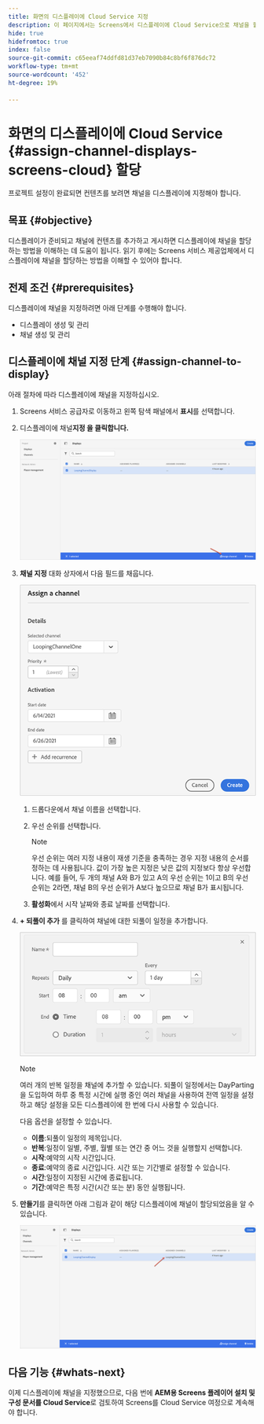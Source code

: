 ```yaml
---
title: 화면의 디스플레이에 Cloud Service 지정
description: 이 페이지에서는 Screens에서 디스플레이에 Cloud Service으로 채널을 할당하는 방법을 설명합니다.
hide: true
hidefromtoc: true
index: false
source-git-commit: c65eeaf74ddfd81d37eb7090b84c8bf6f876dc72
workflow-type: tm+mt
source-wordcount: '452'
ht-degree: 19%

---
```



# 화면의 디스플레이에 Cloud Service {#assign-channel-displays-screens-cloud} 할당

프로젝트 설정이 완료되면 컨텐츠를 보려면 채널을 디스플레이에 지정해야 합니다.

## 목표 {#objective}

디스플레이가 준비되고 채널에 컨텐츠를 추가하고 게시하면 디스플레이에 채널을 할당하는 방법을 이해하는 데 도움이 됩니다. 읽기 후에는 Screens 서비스 제공업체에서 디스플레이에 채널을 할당하는 방법을 이해할 수 있어야 합니다.

## 전제 조건 {#prerequisites}

디스플레이에 채널을 지정하려면 아래 단계를 수행해야 합니다.

* 디스플레이 생성 및 관리
* 채널 생성 및 관리

## 디스플레이에 채널 지정 단계 {#assign-channel-to-display}

아래 절차에 따라 디스플레이에 채널을 지정하십시오.

1. Screens 서비스 공급자로 이동하고 왼쪽 탐색 패널에서 **표시**&#x200B;를 선택합니다.

1. 디스플레이에 채널&#x200B;**지정 을 클릭합니다.**

   ![이미지](/help/screens-cloud/assets/display/assignchannel-1.png)

1. **채널 지정** 대화 상자에서 다음 필드를 채웁니다.

   ![이미지](/help/screens-cloud/assets/display/assignchannel-2.png)

   1. 드롭다운에서 채널 이름을 선택합니다.
   1. 우선 순위를 선택합니다.

      >[!NOTE]
      >우선 순위는 여러 지정 내용이 재생 기준을 충족하는 경우 지정 내용의 순서를 정하는 데 사용됩니다. 값이 가장 높은 지정은 낮은 값의 지정보다 항상 우선합니다. 예를 들어, 두 개의 채널 A와 B가 있고 A의 우선 순위는 1이고 B의 우선 순위는 2라면, 채널 B의 우선 순위가 A보다 높으므로 채널 B가 표시됩니다.
   1. **활성화**&#x200B;에서 시작 날짜와 종료 날짜를 선택합니다.

1. **+ 되풀이 추가** 를 클릭하여 채널에 대한 되풀이 일정을 추가합니다.

   ![이미지](/help/screens-cloud/assets/create-content/recurrence-1.png)

   >[!NOTE]
   >여러 개의 반복 일정을 채널에 추가할 수 있습니다. 되풀이 일정에서는 DayParting을 도입하여 하루 중 특정 시간에 실행 중인 여러 채널을 사용하여 전역 일정을 설정하고 해당 설정을 모든 디스플레이에 한 번에 다시 사용할 수 있습니다.

   다음 옵션을 설정할 수 있습니다.

   * **이름**:되풀이 일정의 제목입니다.
   * **반복**:일정이 일별, 주별, 월별 또는 연간 중 어느 것을 실행할지 선택합니다.
   * **시작**:예약의 시작 시간입니다.
   * **종료**:예약의 종료 시간입니다. 시간 또는 기간별로 설정할 수 있습니다.
   * **시간**:일정이 지정된 시간에 종료됩니다.
   * **기간**:예약은 특정 시간(시간 또는 분) 동안 실행됩니다.

1. **만들기**&#x200B;를 클릭하면 아래 그림과 같이 해당 디스플레이에 채널이 할당되었음을 알 수 있습니다.

   ![이미지](/help/screens-cloud/assets/display/assignchannel-3.png)


## 다음 기능 {#whats-next}

이제 디스플레이에 채널을 지정했으므로, 다음 번에 **AEM용 Screens 플레이어 설치 및 구성 문서를 Cloud Service**&#x200B;로 검토하여 Screens를 Cloud Service 여정으로 계속해야 합니다.
